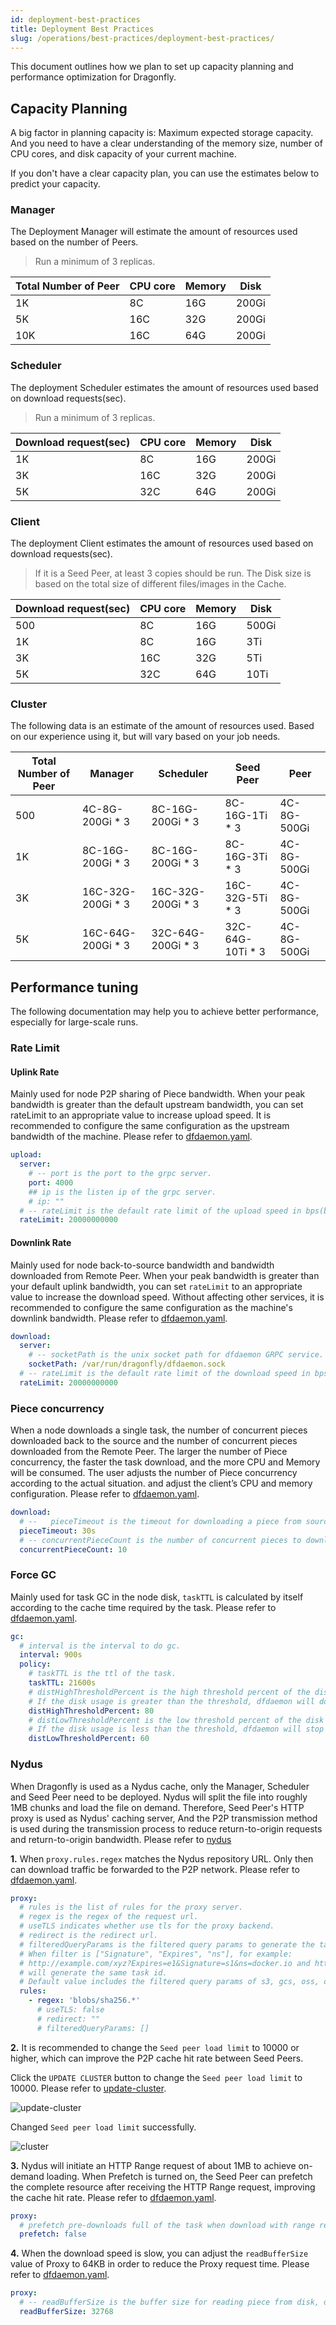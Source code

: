 ```yaml
---
id: deployment-best-practices
title: Deployment Best Practices
slug: /operations/best-practices/deployment-best-practices/
---
```


This document outlines how we plan to set up capacity planning and performance optimization for Dragonfly.

## Capacity Planning

A big factor in planning capacity is: Maximum expected storage capacity.
And you need to have a clear understanding of the memory size, number of CPU cores,
and disk capacity of your current machine.

If you don't have a clear capacity plan, you can use the estimates below to predict your capacity.

### Manager

The Deployment Manager will estimate the amount of resources used based on the number of Peers.

> Run a minimum of 3 replicas.

<!-- markdownlint-disable -->

| Total Number of Peer | CPU core | Memory | Disk  |
| -------------------- | -------- | ------ | ----- |
| 1K                   | 8C       | 16G    | 200Gi |
| 5K                   | 16C      | 32G    | 200Gi |
| 10K                  | 16C      | 64G    | 200Gi |

<!-- markdownlint-restore -->

### Scheduler

The deployment Scheduler estimates the amount of resources used based on download requests(sec).

> Run a minimum of 3 replicas.

<!-- markdownlint-disable -->

| Download request(sec) | CPU core | Memory | Disk  |
| --------------------- | -------- | ------ | ----- |
| 1K                    | 8C       | 16G    | 200Gi |
| 3K                    | 16C      | 32G    | 200Gi |
| 5K                    | 32C      | 64G    | 200Gi |

<!-- markdownlint-restore -->

### Client

<!-- markdownlint-disable -->

The deployment Client estimates the amount of resources used based on download requests(sec).

> If it is a Seed Peer, at least 3 copies should be run. The Disk size is based on the total size of different files/images in the Cache.

| Download request(sec) | CPU core | Memory | Disk  |
| --------------------- | -------- | ------ | ----- |
| 500                   | 8C       | 16G    | 500Gi |
| 1K                    | 8C       | 16G    | 3Ti   |
| 3K                    | 16C      | 32G    | 5Ti   |
| 5K                    | 32C      | 64G    | 10Ti  |

<!-- markdownlint-restore -->

### Cluster

The following data is an estimate of the amount of resources used. Based on our experience using it,
but will vary based on your job needs.

<!-- markdownlint-disable -->

| Total Number of Peer | Manager            | Scheduler          | Seed Peer         | Peer        |
| -------------------- | ------------------ | ------------------ | ----------------- | ----------- |
| 500                  | 4C-8G-200Gi \* 3   | 8C-16G-200Gi \* 3  | 8C-16G-1Ti \* 3   | 4C-8G-500Gi |
| 1K                   | 8C-16G-200Gi \* 3  | 8C-16G-200Gi \* 3  | 8C-16G-3Ti \* 3   | 4C-8G-500Gi |
| 3K                   | 16C-32G-200Gi \* 3 | 16C-32G-200Gi \* 3 | 16C-32G-5Ti \* 3  | 4C-8G-500Gi |
| 5K                   | 16C-64G-200Gi \* 3 | 32C-64G-200Gi \* 3 | 32C-64G-10Ti \* 3 | 4C-8G-500Gi |

<!-- markdownlint-restore -->

## Performance tuning

The following documentation may help you to achieve better performance, especially for large-scale runs.

### Rate Limit

#### Uplink Rate

Mainly used for node P2P sharing of Piece bandwidth. When your peak bandwidth is greater than the default upstream bandwidth,
you can set rateLimit to an appropriate value to increase upload speed.
It is recommended to configure the same configuration as the upstream bandwidth of the machine.
Please refer to [dfdaemon.yaml](../../reference/configuration/client/dfdaemon.md).

```yaml
upload:
  server:
    # -- port is the port to the grpc server.
    port: 4000
    ## ip is the listen ip of the grpc server.
    # ip: ""
  # -- rateLimit is the default rate limit of the upload speed in bps(bytes per second), default is 20Gbps.
  rateLimit: 20000000000
```

#### Downlink Rate

Mainly used for node back-to-source bandwidth and bandwidth downloaded from Remote Peer.
When your peak bandwidth is greater than your default uplink bandwidth, you can set `rateLimit` to an appropriate value to increase the download speed.
Without affecting other services, it is recommended to configure the same configuration as the machine's downlink bandwidth.
Please refer to [dfdaemon.yaml](../../reference/configuration/client/dfdaemon.md).

```yaml
download:
  server:
    # -- socketPath is the unix socket path for dfdaemon GRPC service.
    socketPath: /var/run/dragonfly/dfdaemon.sock
  # -- rateLimit is the default rate limit of the download speed in bps(bytes per second), default is 20Gbps.
  rateLimit: 20000000000
```

### Piece concurrency

When a node downloads a single task,
the number of concurrent pieces downloaded back to the source and the
number of concurrent pieces downloaded from the Remote Peer.
The larger the number of Piece concurrency, the faster the task download, and the more CPU and Memory will be consumed.
The user adjusts the number of Piece concurrency according to the actual situation.
and adjust the client’s CPU and memory configuration.
Please refer to [dfdaemon.yaml](../../reference/configuration/client/dfdaemon.md).

```yaml
download:
  # --   pieceTimeout is the timeout for downloading a piece from source.
  pieceTimeout: 30s
  # -- concurrentPieceCount is the number of concurrent pieces to download.
  concurrentPieceCount: 10
```

### Force GC

Mainly used for task GC in the node disk, `taskTTL` is calculated by itself according to the cache time required by the task.
Please refer to [dfdaemon.yaml](../../reference/configuration/client/dfdaemon.md).

```yaml
gc:
  # interval is the interval to do gc.
  interval: 900s
  policy:
    # taskTTL is the ttl of the task.
    taskTTL: 21600s
    # distHighThresholdPercent is the high threshold percent of the disk usage.
    # If the disk usage is greater than the threshold, dfdaemon will do gc.
    distHighThresholdPercent: 80
    # distLowThresholdPercent is the low threshold percent of the disk usage.
    # If the disk usage is less than the threshold, dfdaemon will stop gc.
    distLowThresholdPercent: 60
```

### Nydus

When Dragonfly is used as a Nydus cache, only the Manager, Scheduler and Seed Peer need to be deployed.
Nydus will split the file into roughly 1MB chunks and load the file on demand.
Therefore, Seed Peer's HTTP proxy is used as Nydus' caching server,
And the P2P transmission method is used during the transmission process to reduce return-to-origin
requests and return-to-origin bandwidth.
Please refer to [nydus](../integrations/container-runtime/nydus.md)

**1.** When `proxy.rules.regex` matches the Nydus repository URL.
Only then can download traffic be forwarded to the P2P network.
Please refer to [dfdaemon.yaml](../../reference/configuration/client/dfdaemon.md).

```yaml
proxy:
  # rules is the list of rules for the proxy server.
  # regex is the regex of the request url.
  # useTLS indicates whether use tls for the proxy backend.
  # redirect is the redirect url.
  # filteredQueryParams is the filtered query params to generate the task id.
  # When filter is ["Signature", "Expires", "ns"], for example:
  # http://example.com/xyz?Expires=e1&Signature=s1&ns=docker.io and http://example.com/xyz?Expires=e2&Signature=s2&ns=docker.io
  # will generate the same task id.
  # Default value includes the filtered query params of s3, gcs, oss, obs, cos.
  rules:
    - regex: 'blobs/sha256.*'
      # useTLS: false
      # redirect: ""
      # filteredQueryParams: []
```

**2.** It is recommended to change the `Seed peer load limit` to 10000 or higher,
which can improve the P2P cache hit rate between Seed Peers.

Click the `UPDATE CLUSTER` button to change the `Seed peer load limit` to 10000.
Please refer to [update-cluster](https://d7y.io/docs/next/advanced-guides/web-console/cluster/#update-cluster).

![update-cluster](../../resource/operations/best-practices/deployment-best-practices/update-cluster.png)

Changed `Seed peer load limit` successfully.

![cluster](../../resource/operations/best-practices/deployment-best-practices/cluster.png)

**3.** Nydus will initiate an HTTP Range request of about 1MB to achieve on-demand loading.
When Prefetch is turned on, the Seed Peer can prefetch the complete resource after receiving the HTTP Range request,
improving the cache hit rate.
Please refer to [dfdaemon.yaml](../../reference/configuration/client/dfdaemon.md).

```yaml
proxy:
  # prefetch pre-downloads full of the task when download with range request.
  prefetch: false
```

**4.** When the download speed is slow,
you can adjust the `readBufferSize` value of Proxy to 64KB in order to reduce the Proxy request time.
Please refer to [dfdaemon.yaml](../../reference/configuration/client/dfdaemon.md).

```yaml
proxy:
  # -- readBufferSize is the buffer size for reading piece from disk, default is 32KB.
  readBufferSize: 32768
```
